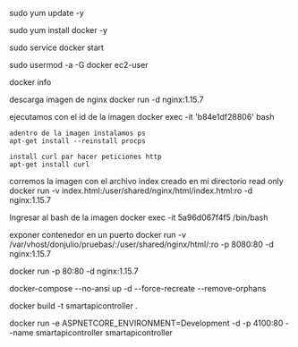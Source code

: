 
sudo yum update -y

sudo yum install docker -y

sudo service docker start

sudo usermod -a -G docker ec2-user

docker info

descarga imagen de nginx
docker run -d nginx:1.15.7

ejecutamos con el id de la imagen
docker exec -it 'b84e1df28806' bash

    adentro de la imagen instalamos ps
    apt-get install --reinstall procps

    install curl par hacer peticiones http
    apt-get install curl

corremos la imagen con el archivo index creado en mi directorio  read only 
docker run -v index.html:/user/shared/nginx/html/index.html:ro -d nginx:1.15.7

Ingresar al bash de la imagen
docker exec -it 5a96d067f4f5 /bin/bash

exponer contenedor en un puerto
docker run -v /var/vhost/donjulio/pruebas/:/user/shared/nginx/html/:ro -p 8080:80 -d nginx:1.15.7

docker run -p 80:80 -d nginx:1.15.7


docker-compose --no-ansi up -d  --force-recreate --remove-orphans

docker build -t smartapicontroller .

docker run -e ASPNETCORE_ENVIRONMENT=Development -d -p 4100:80 --name smartapicontroller smartapicontroller


